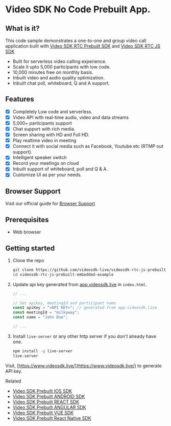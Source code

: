# Video SDK No Code Prebuilt App.

## What is it?

This code sample demonstrates a one-to-one and group video call application built with [Video SDK RTC Prebuilt SDK](https://docs.videosdk.live/docs/guide/prebuilt-video-and-audio-calling/getting-started) and [Video SDK RTC JS SDK](https://docs.videosdk.live/docs/realtime-communication/sdk-reference/javascript-sdk/setup)

- Built for serverless video calling experience.
- Scale it upto 5,000 participants with low code.
- 10,000 minutes free on monthly basis.
- Inbuilt video and audio quality optimization.
- Inbuilt chat poll, whiteboard, Q and A support.


## Features

- [x] Completely Low code and serverless.
- [x] Video API with real-time audio, video and data streams
- [x] 5,000+ participants support
- [x] Chat support with rich media.
- [x] Screen sharing with HD and Full HD.
- [x] Play realtime video in meeting
- [x] Connect it with social media such as Facebook, Youtube etc (RTMP out support).
- [x] Intelligent speaker switch
- [x] Record your meetings on cloud
- [x] Inbuilt support of whiteboard, poll and Q & A.
- [x] Customize UI as per your needs.

## Browser Support

Visit our official guide for [Browser Support](https://docs.videosdk.live/docs/realtime-communication/see-also/device-browser-support)

## Prerequisites

- Web browser

## Getting started

1. Clone the repo

   ```sh
   git clone https://github.com/videosdk-live/videosdk-rtc-js-prebuilt-embedded-example.git
   cd videosdk-rtc-js-prebuilt-embedded-example
   ```

2. Update api key generated from [app.videosdk.live](https://app.videosdk.live/settings/api-keys) in `index.html`.

   ```javascript
   // ...

   // Set apikey, meetingId and participant name
   const apiKey = "<API KEY>"; // generated from app.videosdk.live
   const meetingId = "milkyway";
   const name = "John Doe";

   // ...
   ```

3. Install `live-server` or any other http server if you don't already have one.

   ```sh
   npm install -g live-server
   live-server
   ```

Visit, [https://www.videosdk.live/](https://www.videosdk.live/) to generate API key.

Related

- [Video SDK Prebuilt IOS SDK](https://github.com/videosdk-live/videosdk-rtc-ios-prebuilt-webview-example)
- [Video SDK Prebuilt ANDROID SDK](https://github.com/videosdk-live/videosdk-rtc-android-prebuilt-webview-example)
- [Video SDK Prebuilt REACT SDK](https://github.com/videosdk-live/videosdk-rtc-react-prebuilt-example)
- [Video SDK Prebuilt ANGULAR SDK](https://github.com/videosdk-live/videosdk-rtc-angular-prebuilt-example)
- [Video SDK Prebuilt VUE SDK](https://github.com/videosdk-live/videosdk-rtc-vue-prebuilt-example)
- [Video SDK Prebuilt React Native SDK](https://github.com/videosdk-live/videosdk-rtc-react-native-prebuilt-ui)
